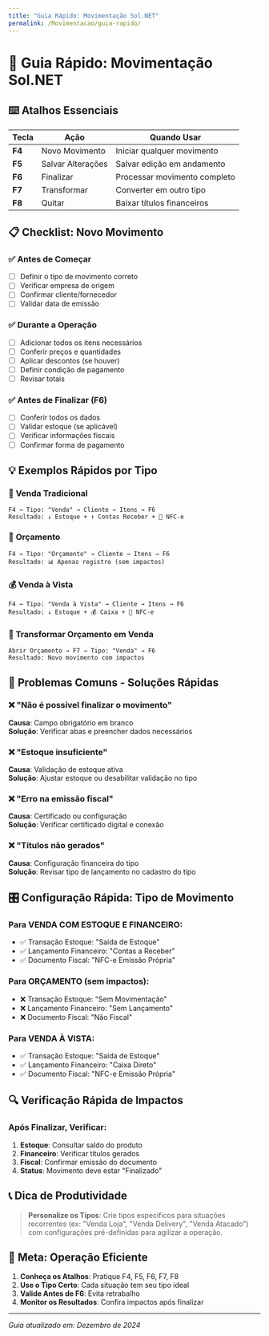 ```yaml
---
title: "Guia Rápido: Movimentação Sol.NET"
permalink: /Movimentacao/guia-rapido/
---
```

# 🚀 Guia Rápido: Movimentação Sol.NET

## ⌨️ Atalhos Essenciais

| Tecla | Ação | Quando Usar |
|-------|------|-------------|
| **F4** | Novo Movimento | Iniciar qualquer movimento |
| **F5** | Salvar Alterações | Salvar edição em andamento |
| **F6** | Finalizar | Processar movimento completo |
| **F7** | Transformar | Converter em outro tipo |
| **F8** | Quitar | Baixar títulos financeiros |

## 📋 Checklist: Novo Movimento

### ✅ Antes de Começar
- [ ] Definir o tipo de movimento correto
- [ ] Verificar empresa de origem
- [ ] Confirmar cliente/fornecedor
- [ ] Validar data de emissão

### ✅ Durante a Operação
- [ ] Adicionar todos os itens necessários
- [ ] Conferir preços e quantidades
- [ ] Aplicar descontos (se houver)
- [ ] Definir condição de pagamento
- [ ] Revisar totais

### ✅ Antes de Finalizar (F6)
- [ ] Conferir todos os dados
- [ ] Validar estoque (se aplicável)
- [ ] Verificar informações fiscais
- [ ] Confirmar forma de pagamento

## 💡 Exemplos Rápidos por Tipo

### 🛒 **Venda Tradicional**
```
F4 → Tipo: "Venda" → Cliente → Itens → F6
Resultado: ↓ Estoque + ↑ Contas Receber + 🧾 NFC-e
```

### 📄 **Orçamento**
```
F4 → Tipo: "Orçamento" → Cliente → Itens → F6
Resultado: 📊 Apenas registro (sem impactos)
```

### 💰 **Venda à Vista**
```
F4 → Tipo: "Venda à Vista" → Cliente → Itens → F6
Resultado: ↓ Estoque + 💰 Caixa + 🧾 NFC-e
```

### 🔄 **Transformar Orçamento em Venda**
```
Abrir Orçamento → F7 → Tipo: "Venda" → F6
Resultado: Novo movimento com impactos
```

## 🚨 Problemas Comuns - Soluções Rápidas

### ❌ "Não é possível finalizar o movimento"
**Causa**: Campo obrigatório em branco  
**Solução**: Verificar abas e preencher dados necessários

### ❌ "Estoque insuficiente"
**Causa**: Validação de estoque ativa  
**Solução**: Ajustar estoque ou desabilitar validação no tipo

### ❌ "Erro na emissão fiscal"
**Causa**: Certificado ou configuração  
**Solução**: Verificar certificado digital e conexão

### ❌ "Títulos não gerados"
**Causa**: Configuração financeira do tipo  
**Solução**: Revisar tipo de lançamento no cadastro do tipo

## 🎛️ Configuração Rápida: Tipo de Movimento

### Para **VENDA COM ESTOQUE E FINANCEIRO**:
- ✅ Transação Estoque: "Saída de Estoque"
- ✅ Lançamento Financeiro: "Contas a Receber"
- ✅ Documento Fiscal: "NFC-e Emissão Própria"

### Para **ORÇAMENTO** (sem impactos):
- ❌ Transação Estoque: "Sem Movimentação"
- ❌ Lançamento Financeiro: "Sem Lançamento"
- ❌ Documento Fiscal: "Não Fiscal"

### Para **VENDA À VISTA**:
- ✅ Transação Estoque: "Saída de Estoque"  
- ✅ Lançamento Financeiro: "Caixa Direto"
- ✅ Documento Fiscal: "NFC-e Emissão Própria"

## 🔍 Verificação Rápida de Impactos

### Após Finalizar, Verificar:
1. **Estoque**: Consultar saldo do produto
2. **Financeiro**: Verificar títulos gerados
3. **Fiscal**: Confirmar emissão do documento
4. **Status**: Movimento deve estar "Finalizado"

## 📞 Dica de Produtividade

> **Personalize os Tipos**: Crie tipos específicos para situações recorrentes (ex: "Venda Loja", "Venda Delivery", "Venda Atacado") com configurações pré-definidas para agilizar a operação.

## 🎯 Meta: Operação Eficiente

1. **Conheça os Atalhos**: Pratique F4, F5, F6, F7, F8
2. **Use o Tipo Certo**: Cada situação tem seu tipo ideal
3. **Valide Antes de F6**: Evita retrabalho
4. **Monitor os Resultados**: Confira impactos após finalizar

---
*Guia atualizado em: Dezembro de 2024*